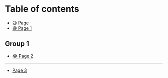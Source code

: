 # Table of contents

* [😃 Page](README.md)
* [😅 Page 1](page-1.md)

## Group 1

* [😂 Page 2](group-1/page-2.md)

***

* [Page 3](page-3.md)

